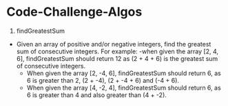 # Code-Challenge-Algos

1) findGreatestSum
  - Given an array of positive and/or negative integers, find the greatest sum of consecutive integers. For example:
    -when given the array [2, 4, 6], findGreatestSum should return 12 as (2 + 4 + 6) is the greatest sum of consecutive integers.
    - When given the array [2, -4, 6], findGreatestSum should return 6, as 6 is greater than 2, (2 + -4), (2 + -4 + 6) and (-4 + 6).
    - When given the array [4, -2, 4], findGreatestSum should return 6, as 6 is greater than 4 and also greater than (4 + -2).
